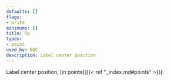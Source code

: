 ```yaml
---
defaults: []
flags:
- write
minimums: []
title: lp
types:
- point
used_by: EGC
description: Label center position
---
```

Label center position, [in points]({{< ref "_index.md#points" >}}).
